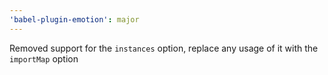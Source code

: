 ```yaml
---
'babel-plugin-emotion': major
---
```


Removed support for the `instances` option, replace any usage of it with the `importMap` option
